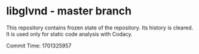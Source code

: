 # libglvnd - master branch

This repository contains frozen state of the repository.
Its history is cleared. It is used only for static code
analysis with Codacy.

Commit Time: 1701325957
